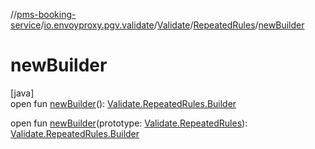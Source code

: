 //[pms-booking-service](../../../../index.md)/[io.envoyproxy.pgv.validate](../../index.md)/[Validate](../index.md)/[RepeatedRules](index.md)/[newBuilder](new-builder.md)

# newBuilder

[java]\
open fun [newBuilder](new-builder.md)(): [Validate.RepeatedRules.Builder](-builder/index.md)

open fun [newBuilder](new-builder.md)(prototype: [Validate.RepeatedRules](index.md)): [Validate.RepeatedRules.Builder](-builder/index.md)